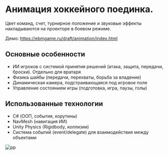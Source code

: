 # Анимация хоккейного поединка. 
Цвет команд, счет, турнирное положение и звуковые эффекты накладываются на проекторе в боевом режиме.

Демо: https://ebmgame.ru/draft/animation/index.html

## Основные особенности
  - ИИ игроков с системой принятия решений (атака, защита, передачи, броски). Отдельно для вратаря
  - Физика шайбы (передачи, перехваты, борьба за владение)
  - Динамическая камера, подстраивающаяся под игровое поле
  - Управление состоянием игры (подготовка, игра, паузы, голы)

## Использованные технологии
  - C# (ООП, события, корутины)
  - NavMesh (навигация ИИ)
  - Unity Physics (Rigidbody, коллизии)
  - Система событий (event/delegate) для взаимодействия между объектами

![pp](https://github.com/user-attachments/assets/8a56ed31-2561-4b09-a433-52a673c0a0b4)
